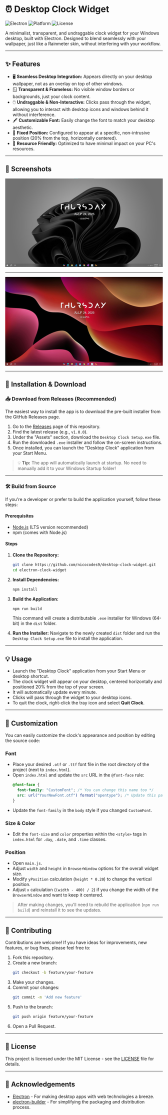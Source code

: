 # ⏰ Desktop Clock Widget

![Electron](https://img.shields.io/badge/Electron-37.2.3-blue?logo=electron) ![Platform](https://img.shields.io/badge/Windows-10%2B-blue?logo=windows) ![License](https://img.shields.io/badge/License-MIT-green?logo=github)

A minimalist, transparent, and undraggable clock widget for your Windows desktop, built with Electron. Designed to blend seamlessly with your wallpaper, just like a Rainmeter skin, without interfering with your workflow.

---

## ✨ Features

- 🖥️ **Seamless Desktop Integration:** Appears directly on your desktop wallpaper, not as an overlay on top of other windows.
- 🪟 **Transparent & Frameless:** No visible window borders or backgrounds, just your clock content.
- 🖱️ **Undraggable & Non-Interactive:** Clicks pass through the widget, allowing you to interact with desktop icons and windows behind it without interference.
- 🖋️ **Customizable Font:** Easily change the font to match your desktop aesthetic.
- 📍 **Fixed Position:** Configured to appear at a specific, non-intrusive position (20% from the top, horizontally centered).
- 🧊 **Resource Friendly:** Optimized to have minimal impact on your PC's resources.

---

## 📸 Screenshots

![desktop image 1](screenshots/desktop1.jpg)

---

![desktop image 2](screenshots/desktop2.jpg)

---

## 🚀 Installation & Download

### 📥 Download from Releases (Recommended)

The easiest way to install the app is to download the pre-built installer from the GitHub Releases page.

1. Go to the [Releases](https://github.com/nicocodes9/electron-clock-widget/releases) page of this repository.
2. Find the latest release (e.g., `v1.0.0`).
3. Under the "Assets" section, download the `Desktop Clock Setup.exe` file.
4. Run the downloaded `.exe` installer and follow the on-screen instructions.
5. Once installed, you can launch the "Desktop Clock" application from your Start Menu.

> 💡 **Tip:** The app will automatically launch at startup. No need to manually add it to your Windows Startup folder!

---

### 🛠️ Build from Source

If you're a developer or prefer to build the application yourself, follow these steps:

#### **Prerequisites**

- [Node.js](https://nodejs.org/) (LTS version recommended)
- npm (comes with Node.js)

#### **Steps**

1. **Clone the Repository:**

   ```sh
   git clone https://github.com/nicocodes9/desktop-clock-widget.git
   cd electron-clock-widget
   ```

2. **Install Dependencies:**

   ```sh
   npm install
   ```

3. **Build the Application:**

   ```sh
   npm run build
   ```

   This command will create a distributable `.exe` installer for Windows (64-bit) in the `dist` folder.

4. **Run the Installer:**
   Navigate to the newly created `dist` folder and run the `Desktop Clock Setup.exe` file to install the application.

---

## 💡 Usage

- Launch the "Desktop Clock" application from your Start Menu or desktop shortcut.
- The clock widget will appear on your desktop, centered horizontally and positioned 20% from the top of your screen.
- It will automatically update every minute.
- Clicks will pass through the widget to your desktop icons.
- To quit the clock, right-click the tray icon and select **Quit Clock**.

---

## 🎨 Customization

You can easily customize the clock's appearance and position by editing the source code:

### **Font**

- Place your desired `.otf` or `.ttf` font file in the root directory of the project (next to `index.html`).
- Open `index.html` and update the `src` URL in the `@font-face` rule:
  ```css
  @font-face {
    font-family: "CustomFont"; /* You can change this name too */
    src: url("YourNewFont.otf") format("opentype"); /* Update this path/filename */
  }
  ```
- Update the `font-family` in the `body` style if you changed `CustomFont`.

### **Size & Color**

- Edit the `font-size` and `color` properties within the `<style>` tags in `index.html` for `.day`, `.date`, and `.time` classes.

### **Position**

- Open `main.js`.
- Adjust `width` and `height` in `BrowserWindow` options for the overall widget size.
- Modify `yPosition` calculation (`height * 0.20`) to change the vertical position.
- Adjust `x` calculation (`(width - 400) / 2`) if you change the width of the `BrowserWindow` and want to keep it centered.

> After making changes, you'll need to rebuild the application (`npm run build`) and reinstall it to see the updates.

---

## 🤝 Contributing

Contributions are welcome! If you have ideas for improvements, new features, or bug fixes, please feel free to:

1. Fork this repository.
2. Create a new branch:
   ```sh
   git checkout -b feature/your-feature
   ```
3. Make your changes.
4. Commit your changes:
   ```sh
   git commit -m 'Add new feature'
   ```
5. Push to the branch:
   ```sh
   git push origin feature/your-feature
   ```
6. Open a Pull Request.

---

## 📄 License

This project is licensed under the MIT License - see the [LICENSE](LICENSE) file for details.

---

## 🙏 Acknowledgements

- [Electron](https://www.electronjs.org/) - For making desktop apps with web technologies a breeze.
- [electron-builder](https://www.electron.build/) - For simplifying the packaging and distribution process.
